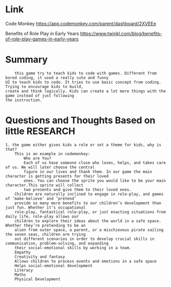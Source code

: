 Link
===============
<p>

Code Monkey
https://app.codemonkey.com/parent/dashboard/2XVEEe

Benefits of Role Play in Early Years
https://www.twinkl.com/blog/benefits-of-role-play-games-in-early-years

</p>

Summary
===============
        this game try to teach kids to code with games. Different from bored coding, it used a really cute and funny
    UI to teach kids to code. It tries to use basic concept from coding. Trying to encourage kids to build, 
    create and think logically. Kids can create a lot more things with the game instead of just following 
    the instruction.

Questions and Thoughts Based on little RESEARCH
===============

    1. the game either gives kids a role or set a theme for kids, why is that?
        This is an example in codemonkey:
            Who are You?
            Each of us have someone close who loves, helps, and takes care of us. We will later choose the central 
            figure in our lives and thank them. In our game the main character is getting presents for their loved 
            ones. You can choose the sprite you would like to be your main character.This sprite will collect 
            two presents and give them to their loved ones.
        Children are naturally inclined to engage in role-play, and games of ‘make-believe’ and ‘pretend’ 
        provide so many more benefits to our children’s development than just fun. Whether it’s occupational 
        role-play, fantastical role-play, or just enacting situations from daily life, role-play allows our 
        children to explore their ideas about the world in a safe space. Whether they’re pretending to be an 
        alien from outer space, a parent, or a mischievous pirate sailing the seven seas, children are trying 
        out different scenarios in order to develop crucial skills in communication, problem-solving, and expanding 
        their social-emotional skills by working in a team.
        Empathy 
        Creativity and fantasy
        Allows children to process events and emotions in a safe space
        Helps social-emotional development
        Literacy
        Maths
        Physical Development
 